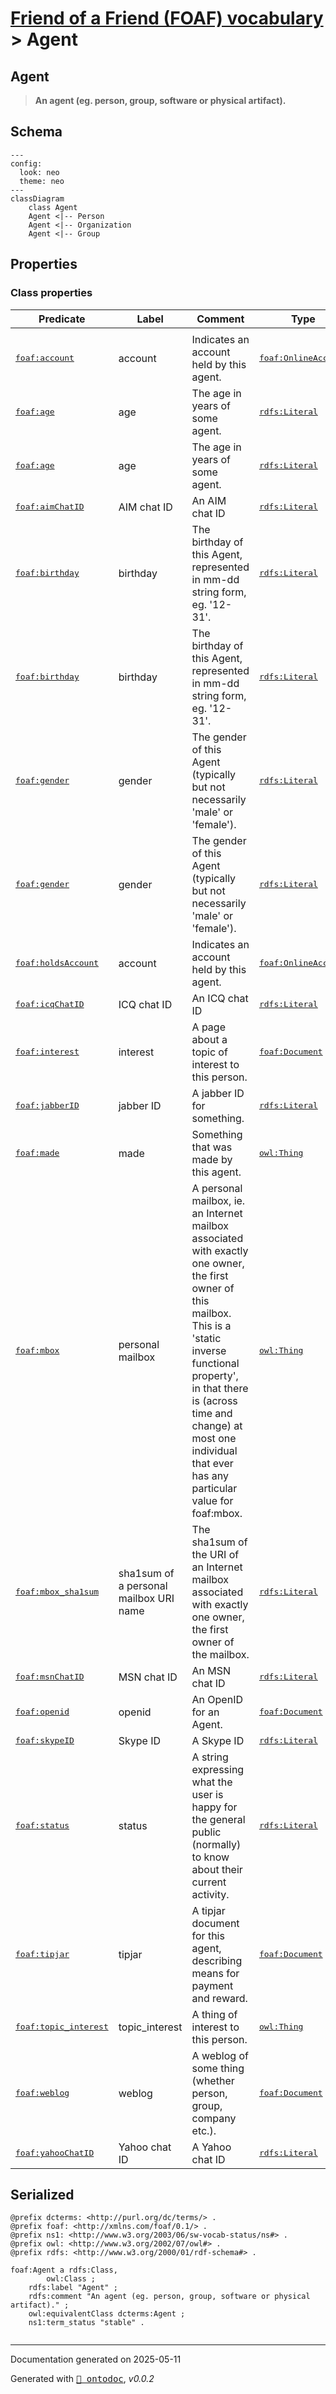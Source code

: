 # [Friend of a Friend (FOAF) vocabulary](../homepage.md) > Agent

## Agent

> **An agent (eg. person, group, software or physical artifact).**

## Schema

```mermaid
---
config:
  look: neo
  theme: neo
---
classDiagram
    class Agent
    Agent <|-- Person
    Agent <|-- Organization
    Agent <|-- Group
```

## Properties

### Class properties
| Predicate | Label | Comment | Type |
| -------------------------------- | -------------------------------- | ------------------------------------ | ---- |
| |
|<kbd>[foaf:account](../property/account)</kbd> | account | Indicates an account held by this agent. |<kbd>[foaf:OnlineAccount](../class/OnlineAccount.md)</kbd> | |
|<kbd>[foaf:age](../property/age)</kbd> | age | The age in years of some agent. |<kbd>[rdfs:Literal](<http://www.w3.org/2000/01/rdf-schema#Literal>)</kbd> | |
|<kbd>[foaf:age](../property/age)</kbd> | age | The age in years of some agent. |<kbd>[rdfs:Literal](<http://www.w3.org/2000/01/rdf-schema#Literal>)</kbd> | |
|<kbd>[foaf:aimChatID](../property/aimChatID)</kbd> | AIM chat ID | An AIM chat ID |<kbd>[rdfs:Literal](<http://www.w3.org/2000/01/rdf-schema#Literal>)</kbd> | |
|<kbd>[foaf:birthday](../property/birthday)</kbd> | birthday | The birthday of this Agent, represented in mm-dd string form, eg. '12-31'. |<kbd>[rdfs:Literal](<http://www.w3.org/2000/01/rdf-schema#Literal>)</kbd> | |
|<kbd>[foaf:birthday](../property/birthday)</kbd> | birthday | The birthday of this Agent, represented in mm-dd string form, eg. '12-31'. |<kbd>[rdfs:Literal](<http://www.w3.org/2000/01/rdf-schema#Literal>)</kbd> | |
|<kbd>[foaf:gender](../property/gender)</kbd> | gender | The gender of this Agent (typically but not necessarily 'male' or 'female'). |<kbd>[rdfs:Literal](<http://www.w3.org/2000/01/rdf-schema#Literal>)</kbd> | |
|<kbd>[foaf:gender](../property/gender)</kbd> | gender | The gender of this Agent (typically but not necessarily 'male' or 'female'). |<kbd>[rdfs:Literal](<http://www.w3.org/2000/01/rdf-schema#Literal>)</kbd> | |
|<kbd>[foaf:holdsAccount](../property/holdsAccount)</kbd> | account | Indicates an account held by this agent. |<kbd>[foaf:OnlineAccount](../class/OnlineAccount.md)</kbd> | |
|<kbd>[foaf:icqChatID](../property/icqChatID)</kbd> | ICQ chat ID | An ICQ chat ID |<kbd>[rdfs:Literal](<http://www.w3.org/2000/01/rdf-schema#Literal>)</kbd> | |
|<kbd>[foaf:interest](../property/interest)</kbd> | interest | A page about a topic of interest to this person. |<kbd>[foaf:Document](../class/Document.md)</kbd> | |
|<kbd>[foaf:jabberID](../property/jabberID)</kbd> | jabber ID | A jabber ID for something. |<kbd>[rdfs:Literal](<http://www.w3.org/2000/01/rdf-schema#Literal>)</kbd> | |
|<kbd>[foaf:made](../property/made)</kbd> | made | Something that was made by this agent. |<kbd>[owl:Thing](<http://www.w3.org/2002/07/owl#Thing>)</kbd> | |
|<kbd>[foaf:mbox](../property/mbox)</kbd> | personal mailbox | A  personal mailbox, ie. an Internet mailbox associated with exactly one owner, the first owner of this mailbox. This is a 'static inverse functional property', in that  there is (across time and change) at most one individual that ever has any particular value for foaf:mbox. |<kbd>[owl:Thing](<http://www.w3.org/2002/07/owl#Thing>)</kbd> | |
|<kbd>[foaf:mbox_sha1sum](../property/mbox_sha1sum)</kbd> | sha1sum of a personal mailbox URI name | The sha1sum of the URI of an Internet mailbox associated with exactly one owner, the  first owner of the mailbox. |<kbd>[rdfs:Literal](<http://www.w3.org/2000/01/rdf-schema#Literal>)</kbd> | |
|<kbd>[foaf:msnChatID](../property/msnChatID)</kbd> | MSN chat ID | An MSN chat ID |<kbd>[rdfs:Literal](<http://www.w3.org/2000/01/rdf-schema#Literal>)</kbd> | |
|<kbd>[foaf:openid](../property/openid)</kbd> | openid | An OpenID for an Agent. |<kbd>[foaf:Document](../class/Document.md)</kbd> | |
|<kbd>[foaf:skypeID](../property/skypeID)</kbd> | Skype ID | A Skype ID |<kbd>[rdfs:Literal](<http://www.w3.org/2000/01/rdf-schema#Literal>)</kbd> | |
|<kbd>[foaf:status](../property/status)</kbd> | status | A string expressing what the user is happy for the general public (normally) to know about their current activity. |<kbd>[rdfs:Literal](<http://www.w3.org/2000/01/rdf-schema#Literal>)</kbd> | |
|<kbd>[foaf:tipjar](../property/tipjar)</kbd> | tipjar | A tipjar document for this agent, describing means for payment and reward. |<kbd>[foaf:Document](../class/Document.md)</kbd> | |
|<kbd>[foaf:topic_interest](../property/topic_interest)</kbd> | topic_interest | A thing of interest to this person. |<kbd>[owl:Thing](<http://www.w3.org/2002/07/owl#Thing>)</kbd> | |
|<kbd>[foaf:weblog](../property/weblog)</kbd> | weblog | A weblog of some thing (whether person, group, company etc.). |<kbd>[foaf:Document](../class/Document.md)</kbd> | |
|<kbd>[foaf:yahooChatID](../property/yahooChatID)</kbd> | Yahoo chat ID | A Yahoo chat ID |<kbd>[rdfs:Literal](<http://www.w3.org/2000/01/rdf-schema#Literal>)</kbd> |



## Serialized

```ttl
@prefix dcterms: <http://purl.org/dc/terms/> .
@prefix foaf: <http://xmlns.com/foaf/0.1/> .
@prefix ns1: <http://www.w3.org/2003/06/sw-vocab-status/ns#> .
@prefix owl: <http://www.w3.org/2002/07/owl#> .
@prefix rdfs: <http://www.w3.org/2000/01/rdf-schema#> .

foaf:Agent a rdfs:Class,
        owl:Class ;
    rdfs:label "Agent" ;
    rdfs:comment "An agent (eg. person, group, software or physical artifact)." ;
    owl:equivalentClass dcterms:Agent ;
    ns1:term_status "stable" .


```

---

Documentation generated on 2025-05-11

Generated with <kbd>[📑 ontodoc](https://github.com/StephaneBranly/ontodoc)</kbd>, *v0.0.2*